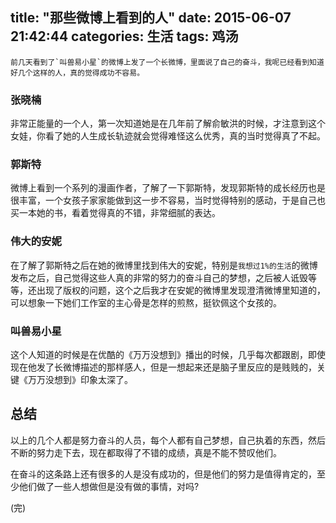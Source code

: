 title: "那些微博上看到的人"
date: 2015-06-07 21:42:44
categories: 生活
tags: 鸡汤
---
    前几天看到了`叫兽易小星`的微博上发了一个长微博，里面说了自己的奋斗，我呢已经看到知道好几个这样的人，真的觉得成功不容易。

<!--more-->

### 张晓楠
非常正能量的一个人，第一次知道她是在几年前了解俞敏洪的时候，才注意到这个女娃，你看了她的人生成长轨迹就会觉得难怪这么优秀，真的当时觉得真了不起。

### 郭斯特
微博上看到一个系列的漫画作者，了解了一下郭斯特，发现郭斯特的成长经历也是很丰富，一个女孩子家家能做到这一步不容易，当时觉得特别的感动，于是自己也买一本她的书，看着觉得真的不错，非常细腻的表达。

### 伟大的安妮
在了解了郭斯特之后在她的微博里找到伟大的安妮，特别是`我想过1%的生活`的微博发布之后，自己觉得这些人真的非常的努力的奋斗自己的梦想，之后被人诋毁等等，还出现了版权的问题，这个之后我才在安妮的微博里发现澄清微博里知道的，可以想象一下她们工作室的主心骨是怎样的煎熬，挺钦佩这个女孩的。

### 叫兽易小星
这个人知道的时候是在优酷的《万万没想到》播出的时候，几乎每次都跟剧，即使现在他发了长微博描述的那样感人，但是一想起来还是脑子里反应的是贱贱的，关键《万万没想到》印象太深了。

## 总结
以上的几个人都是努力奋斗的人员，每个人都有自己梦想，自己执着的东西，然后不断的努力走下去，现在都取得了不错的成绩，真是不能不赞叹他们。

在奋斗的这条路上还有很多的人是没有成功的，但是他们的努力是值得肯定的，至少他们做了一些人想做但是没有做的事情，对吗?

(完)
